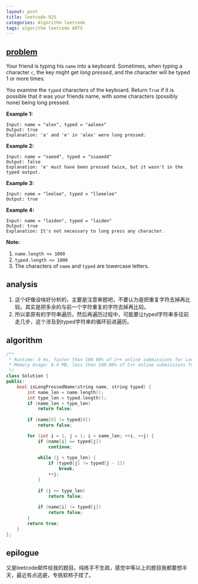 ```yaml
---
layout: post
title: leetcode-925
categories: Algorithm leetcode
tags: algorithm leetcode ARTS
---
```


## [problem](https://leetcode.com/problems/long-pressed-name/)

Your friend is typing his `name` into a keyboard.  Sometimes, when typing a character `c`, the key might get *long pressed*, and the character will be typed 1 or more times.

You examine the `typed` characters of the keyboard.  Return `True` if it is possible that it was your friends name, with some characters (possibly none) being long pressed.

**Example 1:**

```
Input: name = "alex", typed = "aaleex"
Output: true
Explanation: 'a' and 'e' in 'alex' were long pressed.
```

**Example 2:**

```
Input: name = "saeed", typed = "ssaaedd"
Output: false
Explanation: 'e' must have been pressed twice, but it wasn't in the typed output.
```

**Example 3:**

```
Input: name = "leelee", typed = "lleeelee"
Output: true
```

**Example 4:**

```
Input: name = "laiden", typed = "laiden"
Output: true
Explanation: It's not necessary to long press any character.
```

**Note:**

1. `name.length <= 1000`
2. `typed.length <= 1000`
3. The characters of `name` and `typed` are lowercase letters.

 ## analysis

1. 这个好像没啥好分析的，主要是注意审题吧，不要认为是把重复字符去掉再比较。其实是把多余的与前一个字符重复的字符去掉再比较。
2. 所以拿原有的字符串遍历，然后再遍历过程中，可能要让typed字符串多往前走几步，这个涉及到typed字符串的循环前进遍历。

## algorithm 

```c++
/**
 * Runtime: 0 ms, faster than 100.00% of C++ online submissions for Long Pressed Name.
 * Memory Usage: 8.4 MB, less than 100.00% of C++ online submissions for Long Pressed Name.
 */
class Solution {
public:
    bool isLongPressedName(string name, string typed) {
        int name_len = name.length();
        int type_len = typed.length();
        if (name_len > type_len)
            return false;
        
        if (name[0] != typed[0])
            return false;

        for (int i = 1, j = 1; i < name_len; ++i, ++j) {
            if (name[i] == typed[j])
                continue;
            
            while (j < type_len) {
                if (typed[j] != typed[j - 1])
                    break;
                ++j;  
            }
            
            if (j >= type_len)
                return false;
            
            if (name[i] != typed[j])
                return false;
        }
        return true;
    }
};
```



## epilogue

又是leetcode邮件给我的题目。纯练手不生疏，感觉中等以上的题目我都要想半天，最近有点逃避，专挑软柿子捏了。